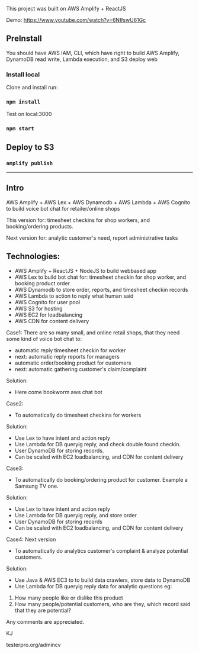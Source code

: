 This project was built on AWS Amplify + ReactJS

Demo: https://www.youtube.com/watch?v=6NIfswU61Gc

## PreInstall
You should have AWS IAM, CLI, which have right to build AWS Amplify, DynamoDB read write, Lambda execution, and S3 deploy web

### Install local

Clone and install run:
### `npm install`

Test on local:3000
### `npm start`

## Deploy to S3
### `amplify publish`

----------------------------------------
## Intro
AWS Amplify + AWS Lex + AWS Dynamodb + AWS Lambda + AWS Cognito to build voice bot chat for retailer/online shops

This version for: timesheet checkins for shop workers, and booking/ordering products.

Next version for: analytic customer's need, report administrative tasks

## Technologies:
- AWS Amplify + ReactJS + NodeJS to build webbased app
- AWS Lex to build bot chat for: timesheet checkin for shop worker, and booking product order
- AWS Dynamodb to store order, reports, and timesheet checkin records
- AWS Lambda to action to reply what human said
- AWS Cognito for user pool
- AWS S3 for hosting
- AWS EC2 for loadbalancing
- AWS CDN for content delivery



Case1:
There are so many small, and online retail shops, that they need some kind of voice bot chat to:
- automatic reply timesheet checkin for worker
- next: automatic reply reports for managers
- automatic order/booking product for customers
- next: automatic gathering customer's claim/complaint

Solution:
- Here come bookworm aws chat bot



Case2: 
- To automatically do timesheet checkins for workers

Solution:
- Use Lex to have intent and action reply
- Use Lambda for DB queryig reply, and check double found checkin.
- User DynamoDB for storing records.
- Can be scaled with EC2 loadbalancing, and CDN for content delivery



Case3: 
- To automatically do booking/ordering product for customer. Example a Samsung TV one.

Solution:
- Use Lex to have intent and action reply
- Use Lambda for DB queryig reply, and store order
- User DynamoDB for storing records
- Can be scaled with EC2 loadbalancing, and CDN for content delivery


Case4: Next version
- To automatically do analytics customer's complaint & analyze potential customers.

Solution:
- Use Java & AWS EC3 to to build data crawlers, store data to DynamoDB
- Use Lambda for DB queryig reply data for analytic questions
eg:
1. How many people like or dislike this product
2. How many people/potential customers, who are they, which record said that they are potential?


Any comments are appreciated.

KJ

testerpro.org/admincv
